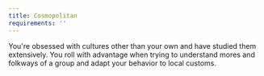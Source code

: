 ```yaml
---
title: Cosmopolitan
requirements: ''
---
```


You're obsessed with cultures other than your own and have studied them extensively. You roll with advantage when trying to understand mores and folkways of a group and adapt your behavior to local customs.
